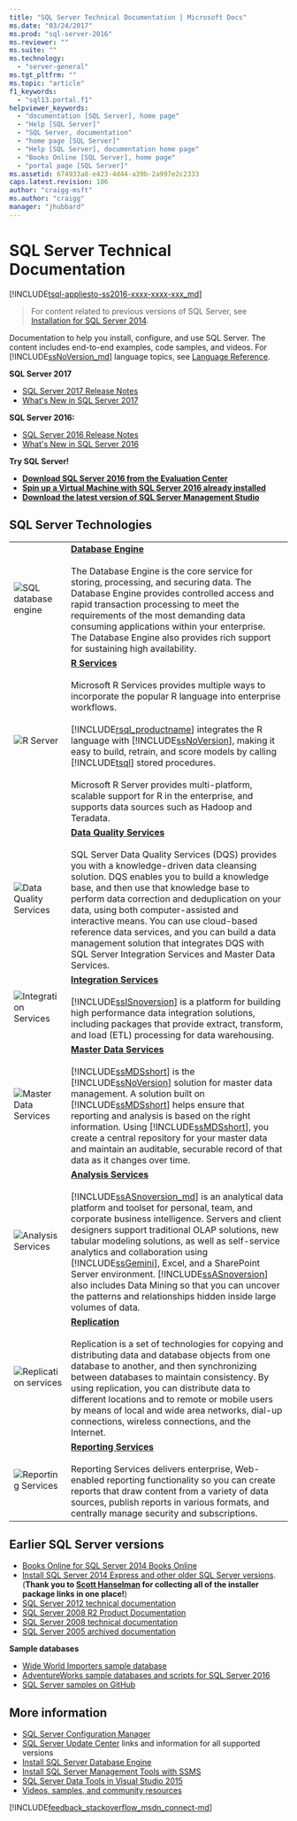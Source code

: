 ```yaml
---
title: "SQL Server Technical Documentation | Microsoft Docs"
ms.date: "03/24/2017"
ms.prod: "sql-server-2016"
ms.reviewer: ""
ms.suite: ""
ms.technology: 
  - "server-general"
ms.tgt_pltfrm: ""
ms.topic: "article"
f1_keywords: 
  - "sql13.portal.f1"
helpviewer_keywords: 
  - "documentation [SQL Server], home page"
  - "Help [SQL Server]"
  - "SQL Server, documentation"
  - "home page [SQL Server]"
  - "Help [SQL Server], documentation home page"
  - "Books Online [SQL Server], home page"
  - "portal page [SQL Server]"
ms.assetid: 674933a8-e423-4d44-a39b-2a997e2c2333
caps.latest.revision: 106
author: "craigg-msft"
ms.author: "craigg"
manager: "jhubbard"
---
```

# SQL Server Technical Documentation
[!INCLUDE[tsql-appliesto-ss2016-xxxx-xxxx-xxx_md](../includes/tsql-appliesto-ss2016-xxxx-xxxx-xxx-md.md)]

 > For content related to previous versions of SQL Server, see [Installation for SQL Server 2014](https://msdn.microsoft.com/en-US/library/bb500469(SQL.120).aspx).

 Documentation to help you install, configure, and use SQL Server. The content includes end-to-end examples, code samples, and videos. For [!INCLUDE[ssNoVersion_md](../includes/ssnoversion-md.md)] language topics, see [Language Reference](../t-sql/language-reference.md).

**SQL Server 2017**

- [SQL Server 2017 Release Notes](../sql-server/sql-server-2017-release-notes.md)
- [What's New in SQL Server 2017](../sql-server/what-s-new-in-sql-server-2017.md)
 
**SQL Server 2016:**
 
- [SQL Server 2016 Release Notes](../sql-server/sql-server-2016-release-notes.md)
- [What's New in SQL Server 2016](../sql-server/what-s-new-in-sql-server-2016.md)
    
 **Try SQL Server!**    
 - [**Download SQL Server 2016  from the Evaluation Center**](https://www.microsoft.com/en-us/evalcenter/evaluate-sql-server-2016) 
 - **[Spin up a Virtual Machine with SQL Server 2016 already installed](https://azure.microsoft.com/en-us/services/virtual-machines/sql-server/?wt.mc_id=sqL16_vm)**    
 - **[Download the latest version of SQL Server Management Studio](https://msdn.microsoft.com/library/mt238290.aspx)**   
      
## SQL Server Technologies    
    
|||    
|-|-|    
|![SQL database engine](../sql-server/media/sql-database-engine.png "SQL database engine")|**[Database Engine](../database-engine/configure-windows/sql-server-database-engine.md)**<br /><br /> The Database Engine is the core service for storing, processing, and securing data. The Database Engine provides controlled access and rapid transaction processing to meet the requirements of the most demanding data consuming applications within your enterprise. The Database Engine also provides rich support for sustaining high availability.|    
|![R Server](../sql-server/media/r-server.png "R Server")|**[R Services](../advanced-analytics/r-services/r-services.md)**<br /><br /> Microsoft R Services provides multiple ways to incorporate the popular R language into enterprise workflows.<br /><br /> [!INCLUDE[rsql_productname](../includes/rsql-productname-md.md)] integrates the R language with [!INCLUDE[ssNoVersion](../includes/ssnoversion-md.md)], making it easy to build, retrain, and score models by calling [!INCLUDE[tsql](../includes/tsql-md.md)] stored procedures.<br /><br /> Microsoft R Server provides multi-platform, scalable support for R in the enterprise, and supports data sources such as Hadoop and Teradata.|    
|![Data Quality Services](../sql-server/media/data-quality-services.png "Data Quality Services")|**[Data Quality Services](../data-quality-services/data-quality-services.md)**<br /><br /> SQL Server Data Quality Services (DQS) provides you with a knowledge-driven data cleansing solution. DQS enables you to build a knowledge base, and then use that knowledge base to perform data correction and deduplication on your data, using both computer-assisted and interactive means. You can use cloud-based reference data services, and you can build a data management solution that integrates DQS with SQL Server Integration Services and Master Data Services.|    
|![Integration Services](../sql-server/media/integration-services.png "Integration Services")|**[Integration Services](../integration-services/sql-server-integration-services.md)**<br /><br /> [!INCLUDE[ssISnoversion](../includes/ssisnoversion-md.md)] is a platform for building high performance data integration solutions, including packages that provide extract, transform, and load (ETL) processing for data warehousing.|    
|![Master Data Services](../sql-server/media/master-data-services.png)|**[Master Data Services](../master-data-services/master-data-services-installation-and-configuration.md)**<br /><br /> [!INCLUDE[ssMDSshort](../includes/ssmdsshort-md.md)] is the [!INCLUDE[ssNoVersion](../includes/ssnoversion-md.md)] solution for master data management. A solution built on [!INCLUDE[ssMDSshort](../includes/ssmdsshort-md.md)] helps ensure that reporting and analysis is based on the right information. Using [!INCLUDE[ssMDSshort](../includes/ssmdsshort-md.md)], you create a central repository for your master data and maintain an auditable, securable record of that data as it changes over time.|    
|![Analysis Services](../sql-server/media/analysis-services.png "Analysis Services")|**[Analysis Services](../analysis-services/analysis-services.md)**<br /><br /> [!INCLUDE[ssASnoversion_md](../includes/ssasnoversion-md.md)] is an analytical data platform and toolset for personal, team, and corporate business intelligence. Servers and client designers support traditional OLAP solutions, new tabular modeling solutions, as well as self-service analytics and collaboration using [!INCLUDE[ssGemini](../includes/ssgemini-md.md)], Excel, and a SharePoint Server environment. [!INCLUDE[ssASnoversion](../includes/ssasnoversion-md.md)] also includes Data Mining so that you can uncover the patterns and relationships hidden inside large volumes of data.|    
|![Replication services](../sql-server/media/replication-services.png "Replication services")|**[Replication](../relational-databases/replication/sql-server-replication.md)**<br /><br /> Replication is a set of technologies for copying and distributing data and database objects from one database to another, and then synchronizing between databases to maintain consistency. By using replication, you can distribute data to different locations and to remote or mobile users by means of local and wide area networks, dial-up connections, wireless connections, and the Internet.|    
|![Reporting Services](../sql-server/media/reporting-services.png "Reporting Services")|**[Reporting Services](../reporting-services/create-deploy-and-manage-mobile-and-paginated-reports.md)**<br /><br /> Reporting Services delivers enterprise, Web-enabled reporting functionality so you can create reports that draw content from a variety of data sources, publish reports in various formats, and centrally manage security and subscriptions.|    

    
## Earlier SQL Server versions
- [Books Online for SQL Server 2014 Books Online](https://msdn.microsoft.com/library/ms130214(v=sql.120).aspx)
- [Install SQL Server 2014 Express and other older SQL Server versions](http://www.hanselman.com/blog/DownloadSQLServerExpress.aspx). (**Thank you to [Scott Hanselman](http://www.hanselman.com/) for collecting all of the installer package links in one place!**)  
- [SQL Server 2012 technical documentation](https://technet.microsoft.com/library/bb418433(v=sql.10).aspx)  
- [SQL Server 2008 R2 Product Documentation](https://msdn.microsoft.com/library/hh278298(v=sql.10).aspx)  
- [SQL Server 2008 technical documentation](https://msdn.microsoft.com/library/hh994727(v=sql.10).aspx) 
- [SQL Server 2005 archived documentation](https://msdn.microsoft.com/library/hh278313(v=sql.10).aspx)    

**Sample databases**  
- [Wide World Importers sample database](https://msdn.microsoft.com/library/mt734199(v=sql.1).aspx)  
- [AdventureWorks sample databases and scripts for SQL Server 2016](https://www.microsoft.com/en-us/download/details.aspx?id=49502) 
- [SQL Server samples on GitHub](https://github.com/Microsoft/sql-server-samples) 
   
 ## More information   
+ [SQL Server Configuration Manager](../relational-databases/sql-server-configuration-manager.md)
+ [SQL Server Update Center](https://msdn.microsoft.com/library/ff803383.aspx) links and information for all supported versions 
+ [Install SQL Server Database Engine](../database-engine/install-windows/install-sql-server-database-engine.md) 
+ [Install SQL Server Management Tools with SSMS](https://msdn.microsoft.com/library/bb500441.aspx) 
+ [SQL Server Data Tools in Visual Studio 2015](https://msdn.microsoft.com/mt186501.aspx)
+ [Videos, samples, and community resources](https://msdn.microsoft.com/library/dn237258.aspx)
  
[!INCLUDE[feedback_stackoverflow_msdn_connect-md](../includes/feedback-stackoverflow-msdn-connect-md.md)]
